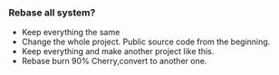 ###  Rebase all system?
* Keep everything the same
* Change the whole project. Public source code from the beginning.
* Keep everything and make another project like this.
* Rebase burn 90% Cherry,convert to another one.
